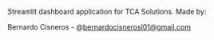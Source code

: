 Streamlit dashboard application for TCA Solutions. Made by:

Bernardo Cisneros - @bernardocisnerosl01@gmail.com